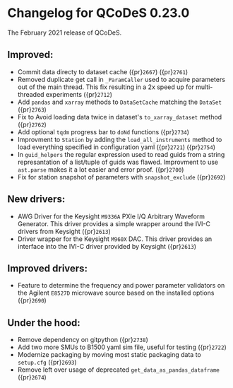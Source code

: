 # Changelog for QCoDeS 0.23.0

The February 2021 release of QCoDeS.

## Improved:

- Commit data directy to dataset cache ({pr}`2667`) ({pr}`2761`)
- Removed duplicate get call in `_ParamCaller` used to acquire
  parameters out of the main thread. This fix resulting in a 2x speed up for multi-threaded experiments ({pr}`2712`)
- Add `pandas` and `xarray` methods to `DataSetCache`  matching the `DataSet` ({pr}`2763`)
- Fix to Avoid loading data twice in dataset's `to_xarray_dataset` method ({pr}`2762`)
- Add optional `tqdm` progress bar to `doNd` functions ({pr}`2734`)
- Improvment to `Station` by adding the `load_all_instruments` method to load everything specified
  in configuration yaml ({pr}`2721`) ({pr}`2754`)
- In `guid_helpers` the regular expression used to read guids from a string represantation of a
  list/tuple of guids was flawed. Improvment to use `ast.parse` makes it a lot easier and error proof. ({pr}`2700`)
- Fix for station snapshot of parameters with `snapshot_exclude` ({pr}`2692`)

## New drivers:

- AWG Driver for the Keysight `M9336A` PXIe I/Q Arbitrary Waveform Generator. This driver provides
  a simple wrapper around the IVI-C drivers from Keysight ({pr}`2613`)
- Driver wrapper for the Keysight `M960X` DAC. This driver provides an interface into the IVI-C driver
  provided by Keysight ({pr}`2613`)

## Improved drivers:

- Feature to determine the frequency and power parameter validators on the Agilent `E8527D` microwave
  source based on the installed options ({pr}`2690`)

## Under the hood:

- Remove dependency on gitpython ({pr}`2738`)
- Add two more SMUs to B1500 yaml sim file, useful for testing ({pr}`2722`)
- Modernize packaging by moving most static packaging data to `setup.cfg` ({pr}`2693`)
- Remove left over usage of deprecated `get_data_as_pandas_dataframe` ({pr}`2674`)
